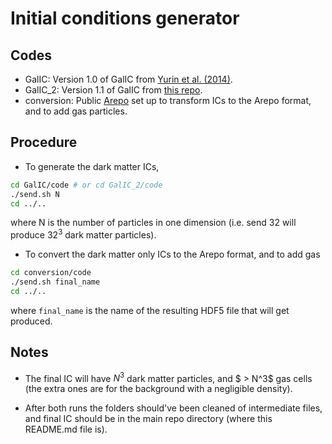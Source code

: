 # Initial conditions generator

## Codes

- GalIC: Version 1.0 of GalIC from [Yurin et al. (2014)](https://www.h-its.org/2014/11/05/galic-code/).
- GalIC_2: Version 1.1 of GalIC from [this repo](https://github.com/denisyurin/GALIC).
- conversion: Public [Arepo](https://gitlab.mpcdf.mpg.de/vrs/arepo) set up to transform ICs to the Arepo format, and to add gas particles.

## Procedure

- To generate the dark matter ICs,

```bash
cd GalIC/code # or cd GalIC_2/code
./send.sh N
cd ../..
```

where N is the number of particles in one dimension (i.e. send 32 will produce $32^3$ dark matter particles).

- To convert the dark matter only ICs to the Arepo format, and to add gas

```bash
cd conversion/code
./send.sh final_name
cd ../..
```

where `final_name` is the name of the resulting HDF5 file that will get produced.

## Notes

- The final IC will have $N^3$ dark matter particles, and $ > N^3$ gas cells (the extra ones are for the background with a negligible density).

- After both runs the folders should've been cleaned of intermediate files, and final IC should be in the main repo directory (where this README.md file is).
